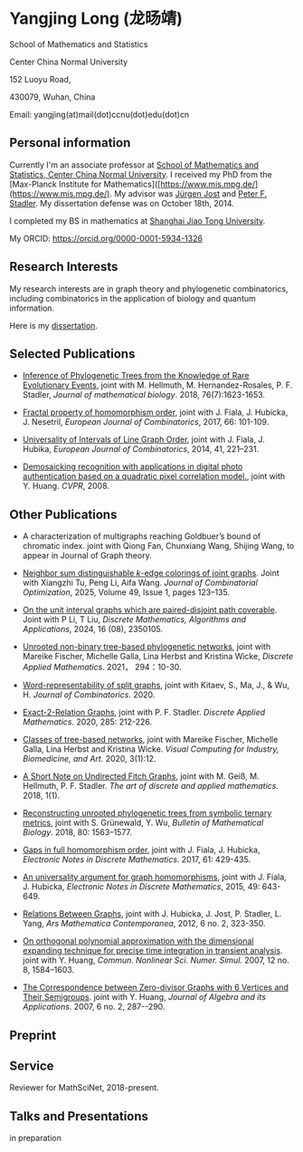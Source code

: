 
# Yangjing Long (龙旸靖)

School of Mathematics and Statistics

Center China Normal University

152 Luoyu Road,

430079, Wuhan, China

Email: yangjing(at)mail(dot)ccnu(dot)edu(dot)cn


## Personal information

Currently I'm an associate professor at [School of Mathematics and Statistics,
Center China Normal University](http://maths.ccnu.edu.cn/English/HO.htm/). I received my PhD from the [Max-Planck Institute for Mathematics]([https://www.mis.mpg.de/](https://www.mis.mpg.de/). My advisor was [Jürgen Jost](https://www.mis.mpg.de/jjost/juergen-jost.html) and [Peter F. Stadler](http://www.bioinf.uni-leipzig.de/~studla/). My dissertation defense was on October 18th, 2014.

I completed my BS in mathematics at [Shanghai Jiao Tong University](https://www.math.sjtu.edu.cn).

My ORCID: https://orcid.org/0000-0001-5934-1326

## Research Interests

My research interests are in graph theory and phylogenetic combinatorics, including combinatorics in the application of biology and quantum information.

Here is my [dissertation](https://arxiv.org/abs/1404.5334).

## Selected Publications

- [Inference of Phylogenetic Trees from the Knowledge of Rare Evolutionary Events](https://www.ncbi.nlm.nih.gov/pubmed/29218395), joint with M. Hellmuth, M. Hernandez-Rosales,  P. F. Stadler, *Journal of mathematical biology*. 2018, 76(7):1623-1653.

- [Fractal property of homomorphism order](https://www.sciencedirect.com/science/article/pii/S0195669817300914), joint with J. Fiala, J. Hubicka, J. Nesetril, *European Journal of Combinatorics*, 2017, 66: 101-109.

- [Universality of Intervals of Line Graph Order](https://www.sciencedirect.com/science/article/pii/S0195669814000705), joint with J. Fiala, J. Hubika, *European Journal of Combinatorics*, 2014, 41, 221–231.

- [Demosaicking recognition with applications in digital photo authentication based on a quadratic pixel correlation model.](https://ieeexplore.ieee.org/document/4587889), joint with Y. Huang. *CVPR*, 2008.

## Other Publications
- A characterization of multigraphs reaching Goldbuer’s bound of chromatic index. joint with Qiong Fan, Chunxiang Wang, Shijing Wang, to appear in Journal of Graph theory.

- [Neighbor sum distinguishable $k$-edge colorings of joint graphs](https://link.springer.com/article/10.1007/s10878-025-01309-z). Joint with Xiangzhi Tu, Peng Li, Aifa Wang. *Journal of Combinatorial Optimization*, 2025, Volume 49, Issue 1, pages 123–135.
  
- [On the unit interval graphs which are paired-disjoint path coverable](https://www.worldscientific.com/doi/10.1142/S1793830923501057). Joint with P Li, T Liu, *Discrete Mathematics, Algorithms and Applications*, 2024, 16 (08), 2350105.

- [Unrooted non-binary tree-based phylogenetic networks](https://www.sciencedirect.com/science/article/pii/S0166218X21000135), joint with Mareike Fischer, Michelle Galla, Lina Herbst and Kristina Wicke, *Discrete Applied Mathematics*. 2021， 294：10-30.

  <!--accepted 2021 January 11. -->

- [Word-representability of split graphs](https://arxiv.org/abs/1709.09725),  joint with Kitaev, S., Ma, J., & Wu, H.  *Journal of Combinatorics*. 2020.

  <!--accepted 2020 Sep 14. -->

- [Exact-2-Relation Graphs](https://www.sciencedirect.com/science/article/abs/pii/S0166218X20302638), joint with P. F. Stadler. *Discrete Applied Mathematics*. 2020, 285: 212-226.

  <!--Published 2020 Oct 15. -->

- [Classes of tree-based networks](https://pubmed.ncbi.nlm.nih.gov/32415350/), joint with Mareike Fischer, Michelle Galla, Lina Herbst and Kristina Wicke. *Visual Computing for Industry,*
  *Biomedicine, and Art.* 2020, 3(1):12. 
  
  <!--Published 2020 May 15. -->
  
- [A Short Note on Undirected Fitch Graphs](https://adam-journal.eu/index.php/ADAM/article/view/1245), joint with M. Geiß, M. Hellmuth, P. F. Stadler. *The art of discrete and applied mathematics.* 2018, 1(1).

- [Reconstructing unrooted phylogenetic trees from symbolic ternary metrics](https://link.springer.com/article/10.1007/s11538-018-0413-7),  joint with S. Grünewald, Y. Wu, *Bulletin of Mathematical Biology*. 2018, 80: 1563–1577.



- [Gaps in full homomorphism order](https://www.sciencedirect.com/science/article/pii/S1571065317301555), joint with J. Fiala, J. Hubicka, *Electronic Notes in Discrete Mathematics*. 2017, 61: 429-435.



- [An universality argument for graph homomorphisms](https://www.sciencedirect.com/science/article/pii/S157106531500133X), joint with J. Fiala, J. Hubicka, *Electronic Notes in Discrete Mathematics*, 2015, 49: 643-649.



- [Relations Between Graphs](https://amc-journal.eu/index.php/amc/article/download/335/603), joint with J. Hubicka, J. Jost, P. Stadler, L. Yang, *Ars Mathematica Contemporanea*, 2012, 6 no. 2, 323-350.

- [On orthogonal polynomial approximation with the dimensional expanding technique for precise time integration in transient analysis](https://www.sciencedirect.com/science/article/pii/S1007570406000591). joint with Y. Huang,  *Commun. Nonlinear Sci. Numer. Simul.* 2007, 12 no. 8, 1584–1603.

- [The Correspondence between Zero-divisor Graphs with 6 Vertices and Their Semigroups](https://www.worldscientific.com/doi/10.1142/S021949880700220X). joint with Y. Huang, *Journal of Algebra and its Applications*. 2007, 6 no. 2, 287--290.

## Preprint






## Service

Reviewer for MathSciNet, 2018-present.



## Talks and Presentations

in preparation


